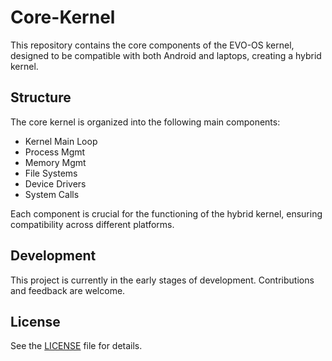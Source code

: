 # Core-Kernel

This repository contains the core components of the EVO-OS kernel, designed to be compatible with both Android and laptops, creating a hybrid kernel.

## Structure

The core kernel is organized into the following main components:

- Kernel Main Loop
- Process Mgmt
- Memory Mgmt
- File Systems
- Device Drivers
- System Calls

Each component is crucial for the functioning of the hybrid kernel, ensuring compatibility across different platforms.

## Development

This project is currently in the early stages of development. Contributions and feedback are welcome.

## License

See the [LICENSE](LICENSE) file for details.
